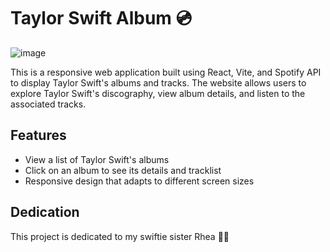 # Taylor Swift Album :cd:
![image](https://github.com/pastaChaeng/TS-ab/assets/123816211/d24ec1e0-fcef-4e83-b733-fbe766667d95)

This is a responsive web application built using React, Vite, and Spotify API to display Taylor Swift's albums and tracks. The website allows users to explore Taylor Swift's discography, view album details, and listen to the associated tracks.

## Features

- View a list of Taylor Swift's albums
- Click on an album to see its details and tracklist
- Responsive design that adapts to different screen sizes

## Dedication

This project is dedicated to my swiftie sister Rhea 💜✨
